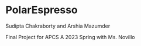 # PolarEspresso
Sudipta Chakraborty and Arshia Mazumder

Final Project for APCS A 2023 Spring with Ms. Novillo


